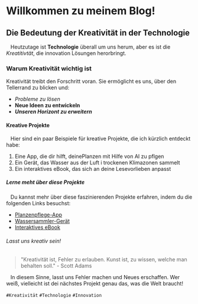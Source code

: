 # Willkommen zu meinem Blog!

## Die Bedeutung der Kreativität in der Technologie

   &nbsp;&nbsp;&nbsp;Heutzutage ist **Technologie** überall um uns herum, aber es ist die *Kreatitivtät*, die innovation Lösungen herorbringt.

### Warum Kreativität wichtig ist ###

  Kreativität treibt den Forschritt voran. Sie ermöglicht es uns, über den Tellerrand zu blicken und:

* *Probleme zu lösen*
* **Neue Ideen zu entwickeln**
* ***Unseren Horizont zu erweitern***

#### Kreative Projekte

&nbsp;&nbsp;&nbsp;Hier sind ein paar Beispiele für kreative Projekte, die ich kürzlich entdeckt habe:

1. Eine App, die dir hilft, deinePlanzen mit Hilfe von AI zu pflgen
2. Ein Gerät, das Wasser aus der Luft i trockenen Klimazonen sammelt
3. Ein interaktives eBook, das sich an deine Lesevorlieben anpasst

##### Lerne meht über diese Projekte

&nbsp;&nbsp;&nbsp;Du kannst mehr über diese faszinierenden Projekte erfahren, indem du die folgenden Links besuchst:

* [Planzenpflege-App]()
* [Wassersammler-Gerät]()
* [Interaktives eBook]()

###### Lasst uns kreativ sein!

> "Kreativität ist, Fehler zu erlauben. Kunst ist, zu wissen, welche man behalten soll." - Scott Adams

&nbsp;&nbsp;&nbsp;In diesem Sinne, lasst uns Fehler machen und Neues erschaffen. Wer weiß, vielleicht ist dei nächstes Projekt genau das, was die Welt braucht!

`#Kreativität`   `#Technologie`  `#Innovation`